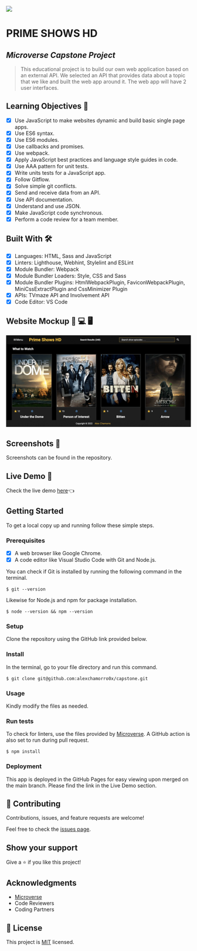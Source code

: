 ![](https://img.shields.io/badge/Microverse-blueviolet)


# PRIME SHOWS HD

## *Microverse Capstone Project*

> This educational project is to build our own web application based on an external API. We selected an API that provides data about a topic that we like and built the web app around it. The web app will have 2 user interfaces.

## Learning Objectives 🔖
- [x] Use JavaScript to make websites dynamic and build basic single page apps.
- [x] Use ES6 syntax.
- [x] Use ES6 modules.
- [x] Use callbacks and promises.
- [x] Use webpack.
- [x] Apply JavaScript best practices and language style guides in code.
- [x] Use AAA pattern for unit tests.
- [x] Write units tests for a JavaScript app.
- [x] Follow Gitflow.
- [x] Solve simple git conflicts.
- [x] Send and receive data from an API.
- [x] Use API documentation.
- [x] Understand and use JSON.
- [x] Make JavaScript code synchronous.
- [x] Perform a code review for a team member.

## Built With 🛠️

- [x] Languages: HTML, Sass and JavaScript
- [x] Linters: Lighthouse, Webhint, Stylelint and ESLint
- [x] Module Bundler: Webpack
- [x] Module Bundler Loaders: Style, CSS and Sass
- [x] Module Bundler Plugins: HtmlWebpackPlugin, FaviconWebpackPlugin, MiniCssExtractPlugin and CssMinimizer Plugin
- [x] APIs: TVmaze API and Involvement API
- [x] Code Editor: VS Code

## Website Mockup 📱 💻 🖥️
![website_mockup](./website_screenshot.png)


## Screenshots 📸
Screenshots can be found in the repository.

## Live Demo 🔗

Check the live demo [here](https://alexchamorro0x.github.io/capstone/dist)👈

## Getting Started

To get a local copy up and running follow these simple steps.

### Prerequisites

- [x] A web browser like Google Chrome.
- [x] A code editor like Visual Studio Code with Git and Node.js.

You can check if Git is installed by running the following command in the terminal.
```
$ git --version
```

Likewise for Node.js and npm for package installation.
```
$ node --version && npm --version
```

### Setup

Clone the repository using the GitHub link provided below.

### Install

In the terminal, go to your file directory and run this command.

```
$ git clone git@github.com:alexchamorro0x/capstone.git
```

### Usage

Kindly modify the files as needed.

### Run tests

To check for linters, use the files provided by [Microverse](https://github.com/alexchamorro0x/linters-config). A GitHub action is also set to run during pull request.
```
$ npm install
```

### Deployment

This app is deployed in the GitHub Pages for easy viewing upon merged on the main branch.
Please find the link in the Live Demo section.

## 🤝 Contributing

Contributions, issues, and feature requests are welcome!

Feel free to check the [issues page](https://github.com/alexchamorro0x/capstone/issues).

## Show your support

Give a ⭐️ if you like this project!

## Acknowledgments

- [Microverse](https://www.microverse.org/)
- Code Reviewers
- Coding Partners

## 📝 License

This project is [MIT](./MIT.md) licensed.